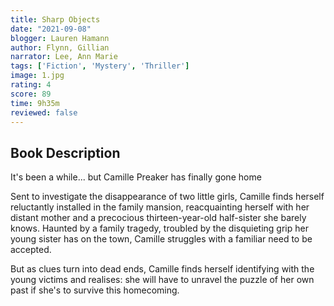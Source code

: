 ```yaml
---
title: Sharp Objects
date: "2021-09-08"
blogger: Lauren Hamann
author: Flynn, Gillian
narrator: Lee, Ann Marie
tags: ['Fiction', 'Mystery', 'Thriller']
image: 1.jpg
rating: 4
score: 89
time: 9h35m
reviewed: false
---
```


## Book Description

It's been a while... but Camille Preaker has finally gone home

Sent to investigate the disappearance of two little girls, Camille finds herself reluctantly installed in the family mansion, reacquainting herself with her distant mother and a precocious thirteen-year-old half-sister she barely knows. Haunted by a family tragedy, troubled by the disquieting grip her young sister has on the town, Camille struggles with a familiar need to be accepted.

But as clues turn into dead ends, Camille finds herself identifying with the young victims and realises: she will have to unravel the puzzle of her own past if she's to survive this homecoming.
